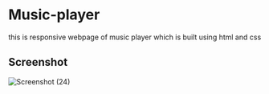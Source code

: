 # Music-player
this is responsive webpage of music player which is built using html and css
## Screenshot
![Screenshot (24)](https://user-images.githubusercontent.com/114590452/219934625-6ab4f05e-072e-42b4-aac7-01f0a22e270d.png)
